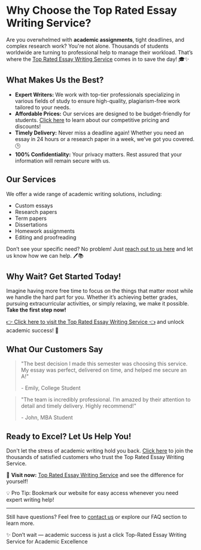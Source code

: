 <h1>Why Choose the Top Rated Essay Writing Service?</h1>

<p>Are you overwhelmed with <strong>academic assignments</strong>, tight deadlines, and complex research work? You're not alone. Thousands of students worldwide are turning to professional help to manage their workload. That’s where the <a href="https://tinyurl.com/topessay?keyword=top+rated+essay+writing+service" target="_blank">Top Rated Essay Writing Service</a> comes in to save the day! 🎓✨</p>

<h2>What Makes Us the Best?</h2>

<ul>
    <li><strong>Expert Writers:</strong> We work with top-tier professionals specializing in various fields of study to ensure high-quality, plagiarism-free work tailored to your needs.</li>
    <li><strong>Affordable Prices:</strong> Our services are designed to be budget-friendly for students. <a href="https://tinyurl.com/topessay?keyword=top+rated+essay+writing+service" target="_blank">Click here</a> to learn about our competitive pricing and discounts!</li>
    <li><strong>Timely Delivery:</strong> Never miss a deadline again! Whether you need an essay in 24 hours or a research paper in a week, we’ve got you covered. 🕒</li>
    <li><strong>100% Confidentiality:</strong> Your privacy matters. Rest assured that your information will remain secure with us.</li>
</ul>

<h2>Our Services</h2>

<p>We offer a wide range of academic writing solutions, including:</p>
<ul>
    <li>Custom essays</li>
    <li>Research papers</li>
    <li>Term papers</li>
    <li>Dissertations</li>
    <li>Homework assignments</li>
    <li>Editing and proofreading</li>
</ul>

<p>Don’t see your specific need? No problem! Just <a href="https://tinyurl.com/topessay?keyword=top+rated+essay+writing+service" target="_blank">reach out to us here</a> and let us know how we can help. 🖊️📚</p>

<h2>Why Wait? Get Started Today!</h2>

<p>Imagine having more free time to focus on the things that matter most while we handle the hard part for you. Whether it’s achieving better grades, pursuing extracurricular activities, or simply relaxing, we make it possible. <strong>Take the first step now!</strong></p>

<p><a href="https://tinyurl.com/topessay?keyword=top+rated+essay+writing+service" target="_blank">👉 Click here to visit the Top Rated Essay Writing Service 👈</a> and unlock academic success! 🚀</p>

<h2>What Our Customers Say</h2>

<blockquote>
    <p>"The best decision I made this semester was choosing this service. My essay was perfect, delivered on time, and helped me secure an A!"</p>
    <p>- Emily, College Student</p>
</blockquote>

<blockquote>
    <p>"The team is incredibly professional. I’m amazed by their attention to detail and timely delivery. Highly recommend!"</p>
    <p>- John, MBA Student</p>
</blockquote>

<h2>Ready to Excel? Let Us Help You!</h2>

<p>Don't let the stress of academic writing hold you back. <a href="https://tinyurl.com/topessay?keyword=top+rated+essay+writing+service" target="_blank">Click here</a> to join the thousands of satisfied customers who trust the Top Rated Essay Writing Service.</p>

<p>📌 <strong>Visit now:</strong> <a href="https://tinyurl.com/topessay?keyword=top+rated+essay+writing+service" target="_blank">Top Rated Essay Writing Service</a> and see the difference for yourself!</p>

<p>💡 Pro Tip: Bookmark our website for easy access whenever you need expert writing help!</p>

<hr />

<p>Still have questions? Feel free to <a href="https://tinyurl.com/topessay?keyword=top+rated+essay+writing+service" target="_blank">contact us</a> or explore our FAQ section to learn more.</p>

<p>✨ Don’t wait — academic success is just a click
Top-Rated Essay Writing Service for Academic Excellence
